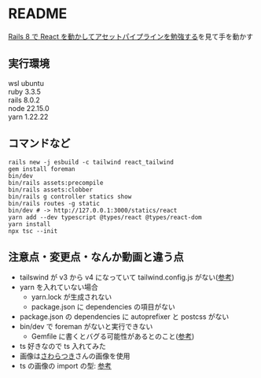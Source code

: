# README

[Rails 8 で React を動かしてアセットパイプラインを勉強する](https://www.youtube.com/watch?v=J2jLG7FtUu4&t=1s)を見て手を動かす

## 実行環境

wsl ubuntu  
ruby 3.3.5  
rails 8.0.2  
node 22.15.0  
yarn 1.22.22

## コマンドなど

```shell
rails new -j esbuild -c tailwind react_tailwind
gem install foreman
bin/dev
bin/rails assets:precompile
bin/rails assets:clobber
bin/rails g controller statics show
bin/rails routes -g static
bin/dev # -> http://127.0.0.1:3000/statics/react
yarn add --dev typescript @types/react @types/react-dom
yarn install
npx tsc --init
```

## 注意点・変更点・なんか動画と違う点

- tailswind が v3 から v4 になっていて tailwind.config.js がない([参考](https://techracho.bpsinc.jp/hachi8833/2025_03_31/148957))
- yarn を入れていない場合
  - yarn.lock が生成されない
  - package.json に dependencies の項目がない
- package.json の dependencies に autoprefixer と postcss がない
- bin/dev で foreman がないと実行できない
  - Gemfile に書くとバグる可能性があるとのこと([参考](https://github.com/ddollar/foreman/wiki/Don't-Bundle-Foreman))
- ts 好きなので ts 入れてみた
- 画像は[さわらつき](https://github.com/SAWARATSUKI/KawaiiLogos)さんの画像を使用
- ts の画像の import の型: [参考](https://qiita.com/tetradice/items/b89a5dd41fcebf96379e)

